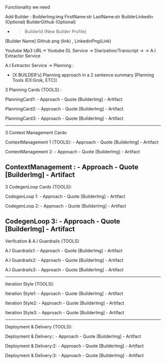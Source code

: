 Functionality we need

Add Builder :
    BuilderImg:img
    FirstName:str
    LastName:str
    BuilderLinkedin (Optional)
    BuilderGithub (Optional)

- > BuilderId (New Builder Profile)

[Builder Name]
Github png (link) , LinkedinPng(Link)

Youtube Mp3 URL-> Youtube DL Service ->
 Diarization/Transcript -> 
 -> A.I Extractor Service

A.I Extractor Service ->
Planning :
- [X BUILDER's] Planning approach in a 2 sentence summary  [Planning Tools (EX:Grok, ETC)]

3 Planning Cards {TOOLS} :

PlanningCard1:
    - Approach
    - Quote [BuilderImg]
    - Artifact

PlanningCard2:
    - Approach
    - Quote [BuilderImg]
    - Artifact

PlanningCard3:
    - Approach
    - Quote [BuilderImg]
    - Artifact



------------------------------------------------------------

3 Context Management  Cards:

ContextManagement 1 {TOOLS}:
    - Approach
    - Quote [BuilderImg]
    - Artifact

ContextManagement 2:
    - Approach
    - Quote [BuilderImg]
    - Artifact

ContextManagement :
    - Approach
    - Quote [BuilderImg]
    - Artifact
------------------------------------------------------------



3 CodegenLoop Cards {TOOLS}:

CodegenLoop 1:
    - Approach
    - Quote [BuilderImg]
    - Artifact

CodegenLoop 2:
    - Approach
    - Quote [BuilderImg]
    - Artifact

CodegenLoop 3:
    - Approach
    - Quote [BuilderImg]
    - Artifact
------------------------------------------------------------

Verifcation & A.I Guardrails {TOOLS}

A.I Guardrails1:
    - Approach
    - Quote [BuilderImg]
    - Artifact

A.I Guardrails2:
    - Approach
    - Quote [BuilderImg]
    - Artifact

A.I Guardrails3:
    - Approach
    - Quote [BuilderImg]
    - Artifact

 ------------------------------------------------------------

Iteration Style {TOOLS}:

Iteration Style1:
    - Approach
    - Quote [BuilderImg]
    - Artifact

Iteration Style2:
    - Approach
    - Quote [BuilderImg]
    - Artifact

Iteration Style3:
    - Approach
    - Quote [BuilderImg]
    - Artifact

 ------------------------------------------------------------

Deployment & Delivery {TOOLS}:

Deployment & Delivery::
    - Approach
    - Quote [BuilderImg]
    - Artifact

Deployment & Delivery:2:
    - Approach
    - Quote [BuilderImg]
    - Artifact

Deployment & Delivery:3:
    - Approach
    - Quote [BuilderImg]
    - Artifact